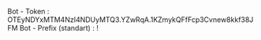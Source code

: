 Bot - Token             :   OTEyNDYxMTM4NzI4NDUyMTQ3.YZwRqA.1KZmykQFfFcp3Cvnew8kkf38JFM
Bot - Prefix (standart) :   !